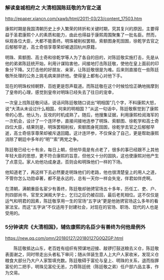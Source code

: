 ### 解读皇城相府之 大清相国陈廷敬的为官之道
http://epaper.xiancn.com/xawb/html/2011-03/23/content_17503.htm

康熙时期是我国清朝历史上步入繁荣的转折和关键时期，究其复兴的原因，主要得益于圣君康熙个人的素质和能力，由此也得益于康熙周围聚集了一批名臣。然而，纵观各位大臣，大都不能善终。明珠被削权罢相，索额图身死囹圄，徐乾学去官之后郁郁早逝，高士奇倍享尊荣却被退回杭州原籍，

明珠、索额图、高士奇和徐乾学等人为了各自的目的，对陈廷敬实施打击，先是从他的弟弟陈廷统开始，利用计谋陷害他，间接地打击陈廷敬，使他在皇上面前的印象分下降。又打击他的好朋友、亲家，让陈廷敬很是为难。后来则直接在一些陈廷敬所处理的公务上挑毛病来排挤他。使得皇上都有心对他下手。

现在的明珠权倾朝野，百姓更是怨声载道。而陈廷敬在这个时候恰恰正确地揣摩到了皇帝的心理，感觉到皇帝对明珠已经失去了往日的宠幸，

一次皇上找陈廷敬问话，说话间陈廷敬随口说出“明相国”几个字，不料康熙大怒，说“大清从未设过什么相国，何来的明相国？”从这一句话中，陈廷敬察觉到了康熙帝的心思。他认为，反攻的时机成熟了。随后，他搜集证据，利用康熙检阅海军的一次机会，设计了一个连环参，直接间接地连参了明珠、索额图、徐乾学和高士奇四位大臣，结果则是，明珠罢相削权，索额图身死囹圄，徐乾学去官之后郁郁早逝，高士奇倍享尊荣却被斥退回籍。这计连环参，不仅保全了自己，更是帮助康熙消除了朝廷中多年的“明”“索”两党之争。

陈廷敬已经七十有余，每日上朝，但他毕竟是有点老了，很多的事已经跟不上其他年轻大臣的思想，更不符合康熙的旨意，但他又十分的固执，这也使康熙对他产生了点意见。家人劝他功成身退，否则会和明珠他们一样的下场。

他知道老了，再这样下去必然要走明珠他们的老路，他也很清楚皇上的用人之道，不管你怎么功勋卓著，都不是永远的，总有一天你一样会失宠，伴君如伴虎啊。

在清朝，满朝重臣名宦少有善终，陈廷敬却驰骋官场五十多年，历任工、吏、户、刑四部尚书，官至文渊阁大学士，乞归之后仍被召回，最后老死相位。这不仅仅是运气和明君的因素，陈廷敬享用一生的官场“五字诀”更是他驰骋官场这么多年的看家法宝。而这“五字诀”不仅适用于封建社会，对现在的官场、职场、现代的人也是受用的。

### 5分钟读完《大清相国》，辅佐康熙的名臣少有善终为何他是例外
https://new.qq.com/omn/20180127/20180127G0QZGP.html

　　陈廷敬抵达山东，老百姓有组织有预谋地迎接、敲锣打鼓送粮去义仓，陈廷敬表面谢之，同时带走出头者私下审问；随从佯装生意人上大户人家收米，发现义仓粮食大部分乃大户人家暂填充数。陈廷敬碍于富伦与皇上、明珠的关系，退而指罪富伦的二把手，明珠见富伦无恙，力荐陈廷统（陈廷敬之弟）任户部六品主事，作为交易。

